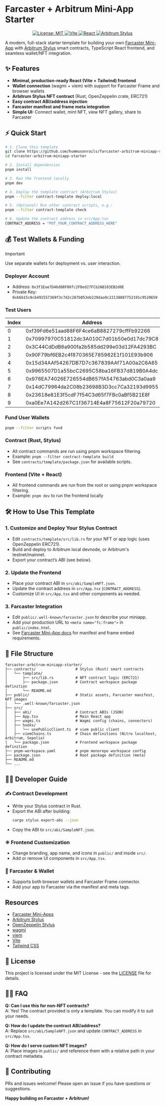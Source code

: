 # Farcaster + Arbitrum Mini-App Starter

<p align="center">
  <a href="https://github.com/your-org/your-repo/blob/main/LICENSE">
    <img src="https://img.shields.io/badge/license-MIT-green.svg" alt="License: MIT" />
  </a>
  <a href="https://vitejs.dev/">
    <img src="https://img.shields.io/badge/Built%20with-Vite-646CFF.svg?logo=vite&logoColor=white" alt="Vite" />
  </a>
  <a href="https://react.dev/">
    <img src="https://img.shields.io/badge/Frontend-React-61DAFB.svg?logo=react&logoColor=white" alt="React" />
  </a>
  <a href="https://arbitrum.io/stylus">
    <img src="https://img.shields.io/badge/Arbitrum-Stylus-28A0F0.svg?logo=arbitrum&logoColor=white" alt="Arbitrum Stylus" />
  </a>
</p>

A modern, full-stack starter template for building your own [Farcaster Mini-App](https://docs.farcaster.xyz/) with [Arbitrum Stylus](https://arbitrum.io/stylus) smart contracts, TypeScript React frontend, and seamless wallet/NFT integration.

## ✨ Features

- **Minimal, production-ready React (Vite + Tailwind) frontend**
- **Wallet connection** (wagmi + viem) with support for Farcaster Frame and browser wallets
- **Arbitrum Stylus NFT contract** (Rust, OpenZeppelin crate, ERC721)
- **Easy contract ABI/address injection**
- **Farcaster manifest and frame meta integration**
- **Simple UI:** Connect wallet, mint NFT, view NFT gallery, share to Farcaster

## ⚡ Quick Start

```bash
# 1. Clone this template
git clone https://github.com/hummusonrails/farcaster-arbitrum-miniapp-starter.git
cd farcaster-arbitrum-miniapp-starter

# 2. Install dependencies
pnpm install

# 3. Run the frontend locally
pnpm dev

# 4. Deploy the template contract (Arbitrum Stylus)
pnpm --filter contract-template deploy:local

# 5. (Optional) Run other contract scripts, e.g.:
pnpm --filter contract-template check

# 6. Update the contract address in src/App.tsx
CONTRACT_ADDRESS = "PUT_YOUR_CONTRACT_ADDRESS_HERE"
```

## 💰 Test Wallets & Funding

> [!IMPORTANT]  
> Use separate wallets for deployment vs. user interaction.

### Deployer Account

* Address: `0x3f1Eae7D46d88F08fc2F8ed27FCb2AB183EB2d0E`
* Private Key: `0xb6b15c8cb491557369f3c7d2c287b053eb229daa9c22138887752191c9520659`

### Test Users

| Index  | Address | Private Key |
| ------------- | ------------- | ----------- |
| 0  | 0xf39Fd6e51aad88F6F4ce6aB8827279cffFb92266 | 0xac0974bec39a17e36ba4a6b4d238ff944bacb478cbed5efcae784d7bf4f2ff80 |
| 1  | 0x70997970C51812dc3A010C7d01b50e0d17dc79C8 | 0x59c6995e998f97a5a0044966f0945389dc9e86dae88c7a8412f4603b6b78690d |
| 2  | 0x3C44CdDdB6a900fa2b585dd299e03d12FA4293BC | 0x5de4111afa1a4b94908f83103eb1f1706367c2e68ca870fc3fb9a804cdab365a |
| 3  | 0x90F79bf6EB2c4f870365E785982E1f101E93b906 | 0x7c852118294e51e653712a81e05800f419141751be58f605c371e15141b007a6 |
| 4  | 0x15d34AAf54267DB7D7c367839AAf71A00a2C6A65 | 0x47e179ec197488593b187f80a00eb0da91f1b9d0b13f8733639f19c30a34926a |
| 5  | 0x9965507D1a55bcC2695C58ba16FB37d819B0A4dc | 0x8b3a350cf5c34c9194ca85829a2df0ec3153be0318b5e2d3348e872092edffba |
| 6  | 0x976EA74026E726554dB657fA54763abd0C3a0aa9 | 0x92db14e403b83dfe3df233f83dfa3a0d7096f21ca9b0d6d6b8d88b2b4ec1564e |
| 7  | 0x14dC79964da2C08b23698B3D3cc7Ca32193d9955 | 0x4bbbf85ce3377467afe5d46f804f221813b2bb87f24d81f60f1fcdbf7cbf4356 |
| 8  | 0x23618e81E3f5cdF7f54C3d65f7FBc0aBf5B21E8f | 0xdbda1821b80551c9d65939329250298aa3472ba22feea921c0cf5d620ea67b97 |
| 9  | 0xa0Ee7A142d267C1f36714E4a8F75612F20a79720 | 0x2a871d0798f97d79848a013d4936a73bf4cc922c825d33c1cf7073dff6d409c6 |

### Fund User Wallets

```bash
pnpm --filter scripts fund
```

### Contract (Rust, Stylus)

- All contract commands are run using pnpm workspace filtering.
- Example: `pnpm --filter contract-template build`
- See `contracts/template/package.json` for available scripts.

### Frontend (Vite + React)

- All frontend commands are run from the root or using pnpm workspace filtering.
- Example: `pnpm dev` to run the frontend locally

## 🛠️ How to Use This Template

### 1. **Customize and Deploy Your Stylus Contract**

- Edit `contracts/template/src/lib.rs` for your NFT or app logic (uses OpenZeppelin ERC721).
- Build and deploy to Arbitrum local devnode, or Arbitrum's testnet/mainnet.
- Export your contract’s ABI (see below).

### 2. **Update the Frontend**

- Place your contract ABI in `src/abi/SampleNFT.json`.
- Update the contract address in `src/App.tsx` (`CONTRACT_ADDRESS`).
- Customize UI in `src/App.tsx` and other components as needed.

### 3. **Farcaster Integration**

- Edit `public/.well-known/farcaster.json` to describe your miniapp.
- Add your production URL to `<meta name="fc:frame">` in `public/index.html`.
- See [Farcaster Mini-App docs](https://docs.farcaster.xyz/developers/mini-apps/overview) for manifest and frame embed requirements.

## 🧩 File Structure

```
farcaster-arbitrum-miniapp-starter/
├── contracts/                  # Stylus (Rust) smart contracts
│   └── template/
│       ├── src/lib.rs          # NFT contract logic (ERC721)
│       ├── package.json        # Contract workspace package definition
│       └── README.md
├── public/                     # Static assets, Farcaster manifest, NFT images
│   └── .well-known/farcaster.json
├── src/
│   ├── abi/                    # Contract ABIs (JSON)
│   ├── App.tsx                 # Main React app
│   ├── wagmi.ts                # Wagmi config (chains, connectors)
│   ├── hooks/
│   │   └── usePublicClient.ts  # viem public client
│   ├── viemChains.ts           # Chain definitions (Nitro localhost, Arbitrum, Sepolia)
│   └── package.json            # Frontend workspace package definition
├── pnpm-workspace.yaml         # pnpm monorepo workspace config
├── package.json                # Root package definition (meta)
├── README.md
└── ...
```

## 🧑‍💻 Developer Guide

### ✍️ Contract Development

- Write your Stylus contract in Rust.
- Export the ABI after building:
  ```bash
  cargo stylus export-abi --json
  ```
- Copy the ABI to `src/abi/SampleNFT.json`.

### ⚛️ Frontend Customization

- Change branding, app name, and icons in `public/` and inside `src/`.
- Add or remove UI components in `src/App.tsx`.

### 🔗 Farcaster & Wallet

- Supports both browser wallets and Farcaster Frame connector.
- Add your app to Farcaster via the manifest and meta tags.

## Resources

- [Farcaster Mini-Apps](https://docs.farcaster.xyz/developers/mini-apps/overview)
- [Arbitrum Stylus](https://arbitrum.io/stylus)
- [OpenZeppelin Stylus](https://github.com/OpenZeppelin/openzeppelin-stylus)
- [wagmi](https://wagmi.sh/)
- [viem](https://viem.sh/)
- [Vite](https://vitejs.dev/)
- [Tailwind CSS](https://tailwindcss.com/)

## 📝 License

This project is licensed under the MIT License - see the [LICENSE](LICENSE) file for details.

## 🙋‍♂️ FAQ

**Q: Can I use this for non-NFT contracts?**  
A: Yes! The contract provided is only a template. You can modify it to suit your needs.

**Q: How do I update the contract ABI/address?**  
A: Replace `src/abi/SampleNFT.json` and update `CONTRACT_ADDRESS` in `src/App.tsx`.

**Q: How do I serve custom NFT images?**  
A: Place images in `public/` and reference them with a relative path in your contract metadata.

## 🤝 Contributing

PRs and issues welcome! Please open an issue if you have questions or suggestions.

**Happy building on Farcaster + Arbitrum!**

